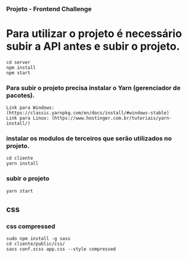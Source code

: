 ### Projeto - Frontend Challenge ###

# Para utilizar o projeto é necessário subir a API antes e subir o projeto.
```
cd server
npm install
npm start
```

### Para subir o projeto precisa instalar o Yarn (gerenciador de pacotes).
```
Link para Windows: (https://classic.yarnpkg.com/en/docs/install/#windows-stable)
Link para Linux: (https://www.hostinger.com.br/tutoriais/yarn-install/)
```

### instalar os modulos de terceiros que serão utilizados no projeto.
```
cd cliente
yarn install
```

### subir o projeto
```
yarn start
```

## css

### css compressed
```
sudo npm install -g sass
cd cliente/public/css/
sass conf.scss app.css --style compressed
```
